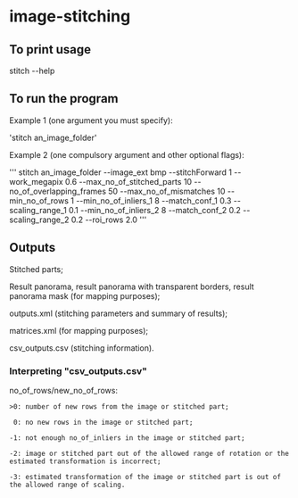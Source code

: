 # image-stitching

## To print usage
stitch --help

## To run the program
Example 1 (one argument you must specify):

'stitch an_image_folder'

Example 2 (one compulsory argument and other optional flags):

'''
stitch an_image_folder --image_ext bmp --stitchForward 1 --work_megapix 0.6
--max_no_of_stitched_parts 10 --no_of_overlapping_frames 50 --max_no_of_mismatches 10 --min_no_of_rows 1 --min_no_of_inliers_1 8 --match_conf_1 0.3 --scaling_range_1 0.1
--min_no_of_inliers_2 8 --match_conf_2 0.2 --scaling_range_2 0.2 --roi_rows 2.0
'''

## Outputs
Stitched parts;

Result panorama, result panorama with transparent borders, result panorama mask (for mapping purposes);

outputs.xml (stitching parameters and summary of results);

matrices.xml (for mapping purposes); 

csv_outputs.csv (stitching information).

### Interpreting "csv_outputs.csv"
no_of_rows/new_no_of_rows:

	>0: number of new rows from the image or stitched part;
	
	 0: no new rows in the image or stitched part;
	 
	-1: not enough no_of_inliers in the image or stitched part;
	
	-2: image or stitched part out of the allowed range of rotation or the estimated transformation is incorrect;
	
	-3: estimated transformation of the image or stitched part is out of the allowed range of scaling.
